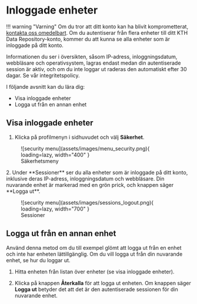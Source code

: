 # Inloggade enheter

!!! warning "Varning"
    Om du tror att ditt konto kan ha blivit komprometterat, <a href="mailto:it-support@kth.se" target="_blank">kontakta oss omedelbart</a>.
Om du autentiserar från flera enheter till ditt KTH Data Repository-konto, kommer du att kunna se alla enheter som är inloggade på ditt konto.

Informationen du ser i översikten, såsom IP-adress, inloggningsdatum, webbläsare och operativsystem, lagras endast medan din autentiserade session är aktiv, och om du inte loggar ut raderas den automatiskt efter 30 dagar. Se vår integritetspolicy.

I följande avsnitt kan du lära dig:

- Visa inloggade enheter
- Logga ut från en annan enhet

## Visa inloggade enheter

1. Klicka på profilmenyn i sidhuvudet och välj **Säkerhet**.

<figure markdown="span">
    ![security menu](assets/images/menu_security.png){ loading=lazy, width="400" }
  <figcaption>Säkerhetsmeny</figcaption>
</figure>
2. Under **Sessioner** ser du alla enheter som är inloggade på ditt konto, inklusive deras IP-adress, inloggningsdatum och webbläsare. Din nuvarande enhet är markerad med en grön prick, och knappen säger **Logga ut**.
<figure markdown="span">
    ![security menu](assets/images/sessions_logout.png){ loading=lazy, width="700" }
  <figcaption>Sessioner</figcaption>
</figure>

## Logga ut från en annan enhet

Använd denna metod om du till exempel glömt att logga ut från en enhet och inte har enheten lättillgänglig. Om du vill logga ut från din nuvarande enhet, se hur du loggar ut.

1. Hitta enheten från listan över enheter (se visa inloggade enheter).

2. Klicka på knappen **Återkalla** för att logga ut enheten. Om knappen säger **Logga ut** betyder det att det är den autentiserade sessionen för din nuvarande enhet.
